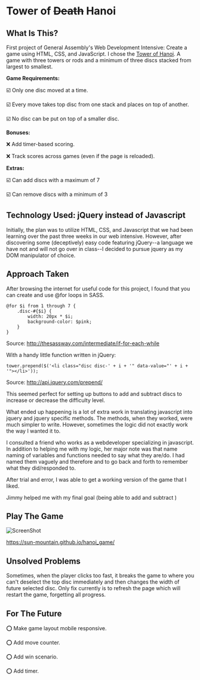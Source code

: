 # Tower of ~~Death~~ Hanoi

## What Is This?
First project of General Assembly's Web Development Intensive: Create a game using HTML, CSS, and JavaScript. I chose the [Tower of Hanoi](https://en.wikipedia.org/wiki/Tower_of_Hanoi). A game with three towers or rods and a minimum of three discs stacked from largest to smallest.

__Game Requirements:__

:ballot_box_with_check: Only one disc moved at a time.

:ballot_box_with_check: Every move takes top disc from one stack and places on top of another.

:ballot_box_with_check: No disc can be put on top of a smaller disc.


__Bonuses:__

:x: Add timer-based scoring.

:x: Track scores across games (even if the page is reloaded).

__Extras:__

:ballot_box_with_check: Can add discs with a maximum of 7

:ballot_box_with_check: Can remove discs with a minimum of 3

## Technology Used: jQuery instead of Javascript
Initially, the plan was to utilize HTML, CSS, and Javascript that we had been learning over the past three weeks in our web intensive. However, after discovering some (deceptively) easy code featuring jQuery--a language we have not and will not go over in class--I decided to pursue jquery as my DOM manipulator of choice.

## Approach Taken
After browsing the internet for useful code for this project, I found that you can create and use @for loops in SASS.

    @for $i from 1 through 7 {
        .disc-#{$i} {
            width: 20px * $i;
            background-color: $pink;
        }
    }

Source: http://thesassway.com/intermediate/if-for-each-while

With a handy little function written in jQuery:

    tower.prepend($('<li class="disc disc-' + i + '" data-value="' + i + '"></li>'));

Source: http://api.jquery.com/prepend/

This seemed perfect for setting up buttons to add and subtract discs to increase or decrease the difficulty level.

What ended up happening is a lot of extra work in translating javascript into jquery and jquery specific methods. The methods, when they worked, were much simpler to write. However, sometimes the logic did not exactly work the way I wanted it to.

I consulted a friend who works as a webdeveloper specializing in javascript. In addition to helping me with my logic, her major note was that name naming of variables and functions needed to say what they are/do. I had named them vaguely and therefore and to go back and forth to remember what they did/responded to.

After trial and error, I was able to get a working version of the game that I liked.

Jimmy helped me with my final goal (being able to add and subtract )

## Play The Game
![ScreenShot](https://sun-mountain.github.io/hanoi_game/)

https://sun-mountain.github.io/hanoi_game/

## Unsolved Problems
Sometimes, when the player clicks too fast, it breaks the game to where you can't deselect the top disc immediately and then changes the width of future selected disc. Only fix currently is to refresh the page which will restart the game, forgetting all progress.

## For The Future

:o: Make game layout mobile responsive.

:o: Add move counter.

:o: Add win scenario.

:o: Add timer.